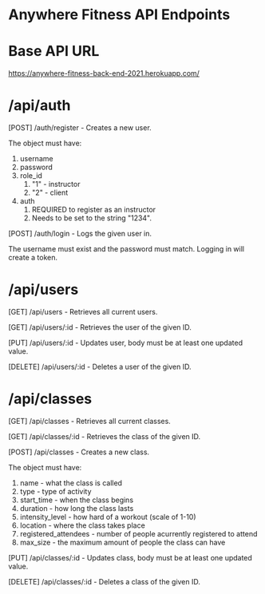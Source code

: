 # Anywhere Fitness API Endpoints

# Base API URL

https://anywhere-fitness-back-end-2021.herokuapp.com/

# /api/auth

[POST] /auth/register - Creates a new user.

The object must have:

1. username
2. password
3. role_id
   1. "1" - instructor
   2. "2" - client
4. auth
   1. REQUIRED to register as an instructor
   2. Needs to be set to the string "1234".

[POST] /auth/login - Logs the given user in.

The username must exist and the password must match.
Logging in will create a token.

# /api/users

[GET] /api/users - Retrieves all current users.

[GET] /api/users/:id - Retrieves the user of the given ID.

[PUT] /api/users/:id - Updates user, body must be at least one updated value.

[DELETE] /api/users/:id - Deletes a user of the given ID.

# /api/classes

[GET] /api/classes - Retrieves all current classes.

[GET] /api/classes/:id - Retrieves the class of the given ID.

[POST] /api/classes - Creates a new class.

The object must have:

1. name - what the class is called
2. type - type of activity
3. start_time - when the class begins
4. duration - how long the class lasts
5. intensity_level - how hard of a workout (scale of 1-10)
6. location - where the class takes place
7. registered_attendees - number of people acurrently registered to attend
8. max_size - the maximum amount of people the class can have

[PUT] /api/classes/:id - Updates class, body must be at least one updated value.

[DELETE] /api/classes/:id - Deletes a class of the given ID.
